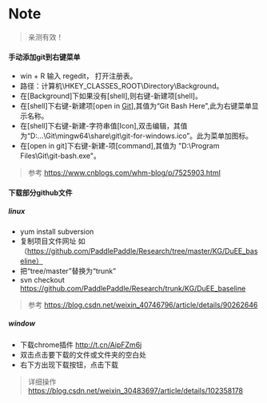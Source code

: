# Note

> 亲测有效！

#### 手动添加git到右键菜单

- win + R 输入 regedit， 打开注册表。
- 路径：计算机\HKEY_CLASSES_ROOT\Directory\Background。
- 在[Background]下如果没有[shell],则右键-新建项[shell]。
- 在[shell]下右键-新建项[open in [Git](http://lib.csdn.net/base/28)],其值为“Git Bash Here",此为右键菜单显示名称。
- 在[shell]下右键-新建-字符串值[Icon],双击编辑，其值为“D:\...\Git\mingw64\share\git\git-for-windows.ico”。此为菜单加图标。
- 在[open in git]下右键-新建-项[command],其值为 "D:\Program Files\Git\git-bash.exe"。

> 参考 https://www.cnblogs.com/whm-blog/p/7525903.html

#### 下载部分github文件

##### linux 

- yum install subversion
- 复制项目文件网址 如 （https://github.com/PaddlePaddle/Research/tree/master/KG/DuEE_baseline）
- 把“tree/master”替换为“trunk”
- svn checkout https://github.com/PaddlePaddle/Research/trunk/KG/DuEE_baseline

> 参考 https://blog.csdn.net/weixin_40746796/article/details/90262646

##### window

- 下载chrome插件 http://t.cn/AipFZm6j
- 双击点击要下载的文件或文件夹的空白处
- 右下方出现下载按钮，点击下载

> 详细操作 https://blog.csdn.net/weixin_30483697/article/details/102358178

